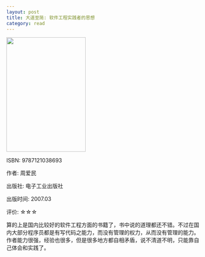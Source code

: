 ```yaml
---
layout: post
title: 大道至简: 软件工程实践者的思想
category: read
---
```

<img class="cover" src="/images/2011/12/9787121038693-207x300.jpg" width="207" height="300" />

ISBN: 9787121038693

作者: 周爱民

出版社: 电子工业出版社

出版时间: 2007.03

评价: ☆☆☆

算的上是国内比较好的软件工程方面的书籍了，书中说的道理都还不错。不过在国内大部分程序员都是有写代码之能力，而没有管理的权力，从而没有管理的能力。作者能力很强，经验也很多，但是很多地方都自相矛盾，说不清道不明，只能靠自己体会和实践了。
